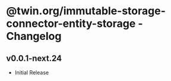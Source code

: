 # @twin.org/immutable-storage-connector-entity-storage - Changelog

## v0.0.1-next.24

- Initial Release
